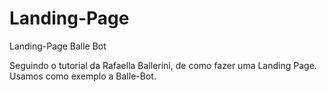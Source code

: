 # Landing-Page
Landing-Page Balle Bot

Seguindo o tutorial da Rafaella Ballerini, de como fazer uma Landing Page. Usamos como exemplo a Balle-Bot. 

